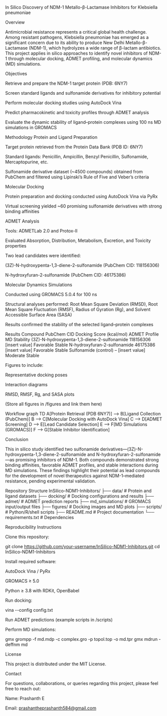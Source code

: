 In Silico Discovery of NDM-1 Metallo-β-Lactamase Inhibitors for Klebsiella pneumoniae

 Overview

Antimicrobial resistance represents a critical global health challenge. Among resistant pathogens, Klebsiella pneumoniae has emerged as a significant concern due to its ability to produce New Delhi Metallo-β-Lactamase (NDM-1), which hydrolyzes a wide range of β-lactam antibiotics.
This project applies in silico approaches to identify novel inhibitors of NDM-1 through molecular docking, ADMET profiling, and molecular dynamics (MD) simulations.

 Objectives

Retrieve and prepare the NDM-1 target protein (PDB: 6NY7)

Screen standard ligands and sulfonamide derivatives for inhibitory potential

Perform molecular docking studies using AutoDock Vina

Predict pharmacokinetic and toxicity profiles through ADMET analysis

Evaluate the dynamic stability of ligand–protein complexes using 100 ns MD simulations in GROMACS

 Methodology
Protein and Ligand Preparation

Target protein retrieved from the Protein Data Bank (PDB ID: 6NY7)

Standard ligands: Penicillin, Ampicillin, Benzyl Penicillin, Sulfonamide, Mercaptopurine, etc.

Sulfonamide derivative dataset (~4500 compounds) obtained from PubChem and filtered using Lipinski’s Rule of Five and Veber’s criteria

Molecular Docking

Protein preparation and docking conducted using AutoDock Vina via PyRx

Virtual screening yielded ~60 promising sulfonamide derivatives with strong binding affinities

ADMET Analysis

Tools: ADMETLab 2.0 and Protox-II

Evaluated Absorption, Distribution, Metabolism, Excretion, and Toxicity properties

Two lead candidates were identified:

(3Z)-N-hydroxypenta-1,3-diene-2-sulfonamide (PubChem CID: 118156306)

N-hydroxyfuran-2-sulfonamide (PubChem CID: 46175386)

Molecular Dynamics Simulations

Conducted using GROMACS 5.0.4 for 100 ns

Structural analyses performed: Root Mean Square Deviation (RMSD), Root Mean Square Fluctuation (RMSF), Radius of Gyration (Rg), and Solvent Accessible Surface Area (SASA)

Results confirmed the stability of the selected ligand–protein complexes

 Results
Compound	PubChem CID	Docking Score (kcal/mol)	ADMET Profile	MD Stability
(3Z)-N-hydroxypenta-1,3-diene-2-sulfonamide	118156306	[insert value]	Favorable	Stable
N-hydroxyfuran-2-sulfonamide	46175386	[insert value]	Favorable	Stable
Sulfonamide (control)	–	[insert value]	Moderate	Stable

Figures to include:

Representative docking poses

Interaction diagrams

RMSD, RMSF, Rg, and SASA plots

(Store all figures in /figures and link them here)

 Workflow
graph TD
A[Protein Retrieval (PDB 6NY7)] --> B[Ligand Collection (PubChem)]
B --> C[Molecular Docking with AutoDock Vina]
C --> D[ADMET Screening]
D --> E[Lead Candidate Selection]
E --> F[MD Simulations (GROMACS)]
F --> G[Stable Inhibitor Identification]

 Conclusion

This in silico study identified two sulfonamide derivatives—(3Z)-N-hydroxypenta-1,3-diene-2-sulfonamide and N-hydroxyfuran-2-sulfonamide—as promising inhibitors of NDM-1. Both compounds demonstrated strong binding affinities, favorable ADMET profiles, and stable interactions during MD simulations. These findings highlight their potential as lead compounds for the development of novel therapeutics against NDM-1–mediated resistance, pending experimental validation.

Repository Structure
InSilico-NDM1-Inhibitors/
├── data/              # Protein and ligand datasets
├── docking/           # Docking configurations and results
├── admet/             # ADMET prediction reports
├── md_simulations/    # GROMACS input/output files
├── figures/           # Docking images and MD plots
├── scripts/           # Python/R/shell scripts
├── README.md          # Project documentation
└── requirements.txt   # Dependencies


Reproducibility Instructions

Clone this repository:

git clone https://github.com/your-username/InSilico-NDM1-Inhibitors.git
cd InSilico-NDM1-Inhibitors


Install required software:

AutoDock Vina / PyRx

GROMACS ≥ 5.0

Python ≥ 3.8 with RDKit, OpenBabel

Run docking:

vina --config config.txt


Run ADMET predictions (example scripts in /scripts)

Perform MD simulations:

gmx grompp -f md.mdp -c complex.gro -p topol.top -o md.tpr
gmx mdrun -deffnm md

 License

This project is distributed under the MIT License.

Contact

For questions, collaborations, or queries regarding this project, please feel free to reach out:

Name: Prashanth E

Email: prashantheprashanth584@gmail.com
